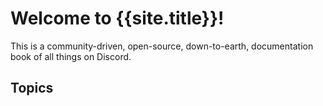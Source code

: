 # Welcome to {{site.title}}!
This is a community-driven, open-source, down-to-earth, documentation book of all things on Discord.

## Topics
